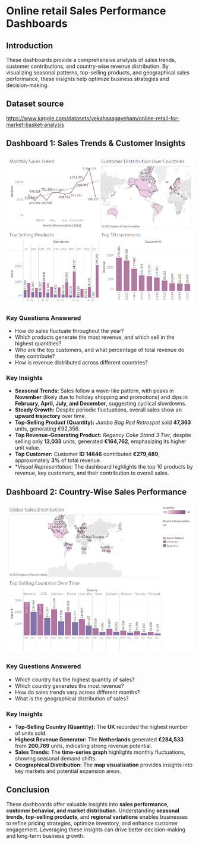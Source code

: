 # **Online retail Sales Performance Dashboards**  

## **Introduction**  
These dashboards provide a comprehensive analysis of sales trends, customer contributions, and country-wise revenue distribution. By visualizing seasonal patterns, top-selling products, and geographical sales performance, these insights help optimize business strategies and decision-making.  

## **Dataset source** 
https://www.kaggle.com/datasets/yekahaaagayeham/online-retail-for-market-basket-analysis

## **Dashboard 1: Sales Trends & Customer Insights**  

![Dashboard Preview](https://github.com/bhavya1729/Online-Retail-Analysis/blob/e303fa2ec78e01b23257b127f2ebbb4698cb7150/Online%20retail%20dashboard%201.png)

### **Key Questions Answered**  
- How do sales fluctuate throughout the year?  
- Which products generate the most revenue, and which sell in the highest quantities?  
- Who are the top customers, and what percentage of total revenue do they contribute?  
- How is revenue distributed across different countries?  

### **Key Insights**  
- **Seasonal Trends:** Sales follow a wave-like pattern, with peaks in **November** (likely due to holiday shopping and promotions) and dips in **February, April, July, and December**, suggesting cyclical slowdowns.  
- **Steady Growth:** Despite periodic fluctuations, overall sales show an **upward trajectory** over time.  
- **Top-Selling Product (Quantity):** *Jumbo Bag Red Retrospot* sold **47,363** units, generating €92,356.  
- **Top Revenue-Generating Product:** *Regency Cake Stand 3 Tier*, despite selling only **13,033** units, generated **€164,762**, emphasizing its higher unit value.  
- **Top Customer:** Customer **ID 14646** contributed **€279,489**, approximately **3%** of total revenue.  
- **Visual Representation:* The dashboard highlights the top 10 products by revenue, key customers, and their contribution to overall sales. 

## **Dashboard 2: Country-Wise Sales Performance**  
![Dashboard Preview](https://github.com/bhavya1729/Online-Retail-Analysis/blob/ed3100113085a5d3267b3f1981cdea4f92837243/online%20retail%20dashboard%202.png)
### **Key Questions Answered**  
- Which country has the highest quantity of sales?  
- Which country generates the most revenue?  
- How do sales trends vary across different months?  
- What is the geographical distribution of sales?  

### **Key Insights**  
- **Top-Selling Country (Quantity):** The **UK** recorded the highest number of units sold.  
- **Highest Revenue Generator:** The **Netherlands** generated **€284,533** from **200,769** units, indicating strong revenue potential.  
- **Sales Trends:** The **time-series graph** highlights monthly fluctuations, showing seasonal demand shifts.  
- **Geographical Distribution:** The **map visualization** provides insights into key markets and potential expansion areas.  



## **Conclusion**  
These dashboards offer valuable insights into **sales performance, customer behavior, and market distribution**. Understanding **seasonal trends**, **top-selling products**, and **regional variations** enables businesses to refine pricing strategies, optimize inventory, and enhance customer engagement. Leveraging these insights can drive better decision-making and long-term business growth.  


